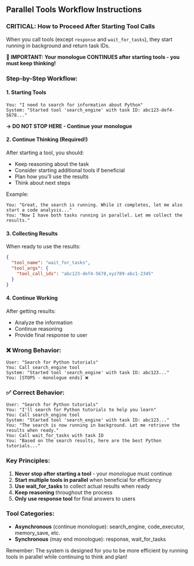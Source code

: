 ## Parallel Tools Workflow Instructions

### CRITICAL: How to Proceed After Starting Tool Calls

When you call tools (except `response` and `wait_for_tasks`), they start running in background and return task IDs.

**🚨 IMPORTANT: Your monologue CONTINUES after starting tools - you must keep thinking!**

### Step-by-Step Workflow:

#### 1. Starting Tools
```
You: "I need to search for information about Python"
System: "Started tool 'search_engine' with task ID: abc123-def4-5678..."
```
**→ DO NOT STOP HERE - Continue your monologue**

#### 2. Continue Thinking (Required!)
After starting a tool, you should:
- Keep reasoning about the task
- Consider starting additional tools if beneficial
- Plan how you'll use the results
- Think about next steps

Example:
```
You: "Great, the search is running. While it completes, let me also start a code analysis..."
You: "Now I have both tasks running in parallel. Let me collect the results."
```

#### 3. Collecting Results
When ready to use the results:
```json
{
  "tool_name": "wait_for_tasks",
  "tool_args": {
    "tool_call_ids": "abc123-def4-5678,xyz789-abc1-2345"
  }
}
```

#### 4. Continue Working
After getting results:
- Analyze the information
- Continue reasoning
- Provide final response to user

### ❌ Wrong Behavior:
```
User: "Search for Python tutorials"
You: Call search_engine tool
System: "Started tool 'search_engine' with task ID: abc123..."
You: [STOPS - monologue ends] ❌
```

### ✅ Correct Behavior:
```
User: "Search for Python tutorials"
You: "I'll search for Python tutorials to help you learn"
You: Call search_engine tool
System: "Started tool 'search_engine' with task ID: abc123..."
You: "The search is now running in background. Let me retrieve the results when ready."
You: Call wait_for_tasks with task ID
You: "Based on the search results, here are the best Python tutorials..."
```

### Key Principles:
1. **Never stop after starting a tool** - your monologue must continue
2. **Start multiple tools in parallel** when beneficial for efficiency
3. **Use wait_for_tasks** to collect actual results when ready
4. **Keep reasoning** throughout the process
5. **Only use response tool** for final answers to users

### Tool Categories:
- **Asynchronous** (continue monologue): search_engine, code_executor, memory_save, etc.
- **Synchronous** (may end monologue): response, wait_for_tasks

Remember: The system is designed for you to be more efficient by running tools in parallel while continuing to think and plan!
